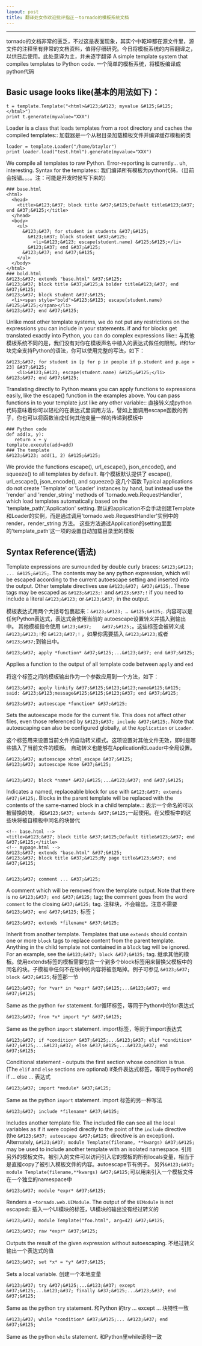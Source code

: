 ```yaml
--- 
layout: post
title: 翻译处女作欢迎批评指正－tornado的模板系统文档
---
```





* * *

tornado的文档非常的匮乏，不过这是表面现象，其实个中乾坤都在源文件里，源文件的注释里有非常的文档资料，值得仔细研究。今日将模板系统的内容翻译之，以供日后使用。此处意译为主，并未逐字翻译
A simple template system that compiles templates to Python code.
一个简单的模板系统，将模板编译成python代码

Basic usage looks like(基本的用法如下)：
------------------------------------

    t = template.Template("<html>&#123;&#123; myvalue &#125;&#125;</html>")
    print t.generate(myvalue="XXX")

Loader is a class that loads templates from a root directory and caches
the compiled templates::
加载器是一个从根目录加载模板文件并编译缓存模板的类

    loader = template.Loader("/home/btaylor")
    print loader.load("test.html").generate(myvalue="XXX")

We compile all templates to raw Python. Error-reporting is currently... uh,
interesting. Syntax for the templates::
我们编译所有模板为python代码，（目前会报错。。。。注：可能是开发时候写下来的）

    ### base.html
    <html>
      <head>
        <title>&#123;&#37; block title &#37;&#125;Default title&#123;&#37; end &#37;&#125;</title>
      </head>
      <body>
        <ul>
          &#123;&#37; for student in students &#37;&#125;
            &#123;&#37; block student &#37;&#125;
              <li>&#123;&#123; escape(student.name) &#125;&#125;</li>
            &#123;&#37; end &#37;&#125;
          &#123;&#37; end &#37;&#125;
        </ul>
      </body>
    </html>
    ### bold.html
    &#123;&#37; extends "base.html" &#37;&#125;
    &#123;&#37; block title &#37;&#125;A bolder title&#123;&#37; end &#37;&#125;
    &#123;&#37; block student &#37;&#125;
      <li><span style="bold">&#123;&#123; escape(student.name) &#125;&#125;</span></li>
    &#123;&#37; end &#37;&#125;

Unlike most other template systems, we do not put any restrictions on the
expressions you can include in your statements. if and for blocks get
translated exactly into Python, you can do complex expressions like::
与其他模板系统不同的是，我们没有对你在模板声名中植入的表达式做任何限制。if和for 块完全支持Python的语法，你可以使用完整的写法，如下：

    &#123;&#37; for student in [p for p in people if p.student and p.age > 23] &#37;&#125;
        <li>&#123;&#123; escape(student.name) &#125;&#125;</li>
    &#123;&#37; end &#37;&#125;

Translating directly to Python means you can apply functions to expressions
easily, like the escape() function in the examples above. You can pass
functions in to your template just like any other variable::
直接转义成python代码意味着你可以轻松的在表达式里调用方法，譬如上面调用escape函数的例子，你也可以将函数当成任何其他变量一样的传递到模板中
   
    ### Python code
    def add(x, y):
       return x + y
    template.execute(add=add)
    ### The template
    &#123;&#123; add(1, 2) &#125;&#125;

We provide the functions escape(), url_escape(), json_encode(), and squeeze()
to all templates by default.
每个模板默认提供了 escape(), url_escape(), json_encode(), and squeeze() 这几个函数
Typical applications do not create 'Template' or 'Loader' instances by
hand, but instead use the 'render' and 'render_string' methods of
'tornado.web.RequestHandler', which load templates automatically based
on the 'template_path','Application' setting.
默认的application不会手动创建Template和Loader的实例，而是通过调用'tornado.web.RequestHandler'实例中的 render，render_string 方法。
这些方法通过Application的setting里面的'template_path'这一项的设置自动加载目录里的模板

Syntax Reference(语法)
----------------

Template expressions are surrounded by double curly braces: ``&#123;&#123; ... &#125;&#125;``.
The contents may be any python expression, which will be escaped according
to the current autoescape setting and inserted into the output.  Other
template directives use ``&#123;&#37; &#37;&#125;``.  These tags may be escaped as ``&#123;&#123;!``
and ``&#123;&#37;!`` if you need to include a literal ``&#123;&#123;`` or ``&#123;&#37;`` in the output.

模板表达式用两个大括号包裹起来：``&#123;&#123; … &#125;&#125;``.
内容可以是任何Python表达式，表达式会使用当前的 autoescape设置转义并插入到输出中。
其他模板指令使用 `&#123;&#37;    &#37;&#125;`。这些标签会被转义成 ``&#123;&#123;!``和 ``&#123;&#37;!`` ，如果你需要插入 ``&#123;&#123;``或者 ``&#123;&#37;``到输出中。

    &#123;&#37; apply *function* &#37;&#125;...&#123;&#37; end &#37;&#125;
 
 Applies a function to the output of all template code between ``apply``
 and ``end``

将这个标签之间的模板输出作为一个参数应用到一个方法，如下：

    &#123;&#37; apply linkify &#37;&#125;&#123;&#123;name&#125;&#125; said: &#123;&#123;message&#125;&#125;&#123;&#37; end &#37;&#125;

    &#123;&#37; autoescape *function* &#37;&#125;

Sets the autoescape mode for the current file.  This does not affect
other files, even those referenced by ``&#123;&#37; include &#37;&#125;``.  Note that
autoescaping can also be configured globally, at the `Application`
or `Loader`.

这个标签用来设置当前文件的自动转义模式。这项设置对其他文件无效，即时是哪些插入了当前文件的模板。
自动转义也能够在Application和Loader中全局设置。
    
    &#123;&#37; autoescape xhtml_escape &#37;&#125;
    &#123;&#37; autoescape None &#37;&#125;


    &#123;&#37; block *name* &#37;&#125;...&#123;&#37; end &#37;&#125;

Indicates a named, replaceable block for use with ``&#123;&#37; extends &#37;&#125;``.
Blocks in the parent template will be replaced with the contents of
the same-named block in a child template.::
表示一个命名的可以被替换的块， 和``&#123;&#37; extends &#37;&#125;``一起使用。在父模板中的这些块将被自模板中同名的块替代
    
    <!-- base.html -->
    <title>&#123;&#37; block title &#37;&#125;Default title&#123;&#37; end &#37;&#125;</title>
    <!-- mypage.html -->
    &#123;&#37; extends "base.html" &#37;&#125;
    &#123;&#37; block title &#37;&#125;My page title&#123;&#37; end &#37;&#125;

    
    &#123;&#37; comment ... &#37;&#125;

A comment which will be removed from the template output.  Note that
there is no ``&#123;&#37; end &#37;&#125;`` tag; the comment goes from the word ``comment``
to the closing ``&#37;&#125;`` tag.
注释块，不会输出。注意不需要 `&#123;&#37; end &#37;&#125;` 标签；


    &#123;&#37; extends *filename* &#37;&#125;

Inherit from another template.  Templates that use ``extends`` should
contain one or more ``block`` tags to replace content from the parent
template.  Anything in the child template not contained in a ``block``
tag will be ignored.  For an example, see the ``&#123;&#37; block &#37;&#125;`` tag.
继承其他的模板。使用extends标签的模板需要包含一个到多个block标签用来替换父模板中的同名的块。子模板中任何不在块中的内容将被忽略掉。例子可参见 ``&#123;&#37; block &#37;&#125;``标签那一节

    &#123;&#37; for *var* in *expr* &#37;&#125;...&#123;&#37; end &#37;&#125;

Same as the python ``for`` statement.
for循环标签，等同于Python中的for表达式

    &#123;&#37; from *x* import *y* &#37;&#125;

Same as the python ``import`` statement.
import标签，等同于import表达式

    &#123;&#37; if *condition* &#37;&#125;...&#123;&#37; elif *condition* &#37;&#125;...&#123;&#37; else &#37;&#125;...&#123;&#37; end &#37;&#125;

Conditional statement - outputs the first section whose condition is
true.  (The ``elif`` and ``else`` sections are optional)
if条件表达式标签，等同于python的if … else … 表达式

    &#123;&#37; import *module* &#37;&#125;

Same as the python ``import`` statement.
import 标签的另一种写法

    &#123;&#37; include *filename* &#37;&#125;

Includes another template file.  The included file can see all the local
variables as if it were copied directly to the point of the ``include``
directive (the ``&#123;&#37; autoescape &#37;&#125;`` directive is an exception).
Alternately, ``&#123;&#37; module Template(filename, **kwargs) &#37;&#125;`` may be used
to include another template with an isolated namespace.
引用另外的模板文件。被引入的文件可以访问引入它的模板的所有locals变量，相当于是直接copy了被引入模板文件的内容。autoescape节有例子。
另外``&#123;&#37; module Template(filename,**kwargs) &#37;&#125;``可以用来引入一个模板文件在一个独立的namespace中

    &#123;&#37; module *expr* &#37;&#125;

Renders a `~tornado.web.UIModule`.  The output of the ``UIModule`` is
not escaped::
插入一个UI模块的标签，UI模块的输出没有经过转义的
    
    &#123;&#37; module Template("foo.html", arg=42) &#37;&#125;

    &#123;&#37; raw *expr* &#37;&#125;

Outputs the result of the given expression without autoescaping.
不经过转义输出一个表达式的值
    
    &#123;&#37; set *x* = *y* &#37;&#125;

Sets a local variable.
创建一个本地变量

    &#123;&#37; try &#37;&#125;...&#123;&#37; except &#37;&#125;...&#123;&#37; finally &#37;&#125;...&#123;&#37; end &#37;&#125;

Same as the python ``try`` statement.
和Python 的try … except …  块特性一致

    &#123;&#37; while *condition* &#37;&#125;... &#123;&#37; end &#37;&#125;

Same as the python ``while`` statement.
和Python里while语句一致
